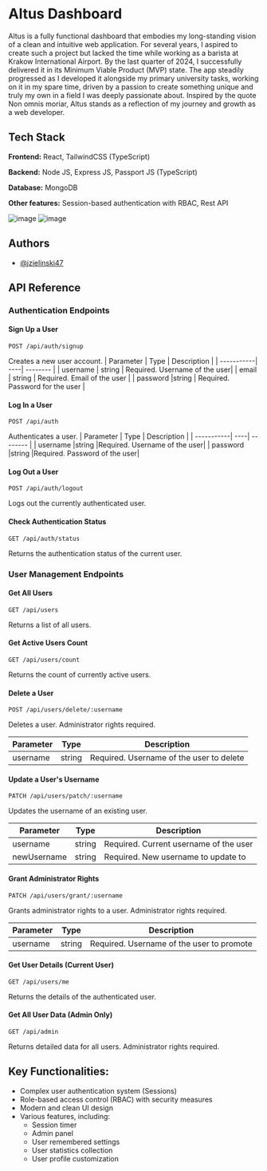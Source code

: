 # Altus Dashboard
Altus is a fully functional dashboard that embodies my long-standing vision of a clean and intuitive web application. For several years, I aspired to create such a project but lacked the time while working as a barista at Krakow International Airport. By the last quarter of 2024, I successfully delivered it in its Minimum Viable Product (MVP) state. The app steadily progressed as I developed it alongside my primary university tasks, working on it in my spare time, driven by a passion to create something unique and truly my own in a field I was deeply passionate about. Inspired by the quote Non omnis moriar, Altus stands as a reflection of my journey and growth as a web developer.

## Tech Stack

**Frontend:** React, TailwindCSS (TypeScript)

**Backend:** Node JS, Express JS, Passport JS (TypeScript)

**Database:** MongoDB

**Other features:** Session-based authentication with RBAC, Rest API

![image](https://github.com/user-attachments/assets/b5d6436f-3653-4526-b3e3-836e6c408a70)
![image](https://github.com/user-attachments/assets/77a33560-3640-416c-a9ba-68f6896436f7)


## Authors

- [@jzielinski47](https://www.github.com/jzielinski47)

## API Reference

### Authentication Endpoints

#### Sign Up a User
```http
POST /api/auth/signup
```
Creates a new user account.
| Parameter	 | Type | Description |
| -----------| ----| -------- |
| username |	string	| Required. Username of the user|
| email |	string |	Required. Email of the user |
| password	|string	| Required. Password for the user |

#### Log In a User
```http
POST /api/auth
```
Authenticates a user.
| Parameter	 | Type | Description |
| -----------| ----| -------- |
| username	|string	|Required. Username of the user|
| password	|string	|Required. Password of the user|

#### Log Out a User
```http
POST /api/auth/logout
```
Logs out the currently authenticated user.

#### Check Authentication Status
```http
GET /api/auth/status
```
Returns the authentication status of the current user.

### User Management Endpoints

#### Get All Users
```http
GET /api/users
```
Returns a list of all users.

#### Get Active Users Count
```http
GET /api/users/count
```
Returns the count of currently active users.

#### Delete a User
```http
POST /api/users/delete/:username
```
Deletes a user. Administrator rights required.

| Parameter |	Type	| Description |
| ---- | --- | --|
|username	| string |	Required. Username of the user to delete|

#### Update a User's Username
```http
PATCH /api/users/patch/:username
```
Updates the username of an existing user.

| Parameter |	Type	| Description |
| ---- | --- | --|
| username	| string |	Required. Current username of the user | 
| newUsername |	string |	Required. New username to update to |

#### Grant Administrator Rights
```http
PATCH /api/users/grant/:username
```
Grants administrator rights to a user. Administrator rights required.

| Parameter |	Type	| Description |
| ---- | --- | --|
| username	| string |	Required. Username of the user to promote | 

#### Get User Details (Current User)
```http
GET /api/users/me
```
Returns the details of the authenticated user.

#### Get All User Data (Admin Only)
```http
GET /api/admin
```
Returns detailed data for all users. Administrator rights required.

## Key Functionalities:
- Complex user authentication system (Sessions)
- Role-based access control (RBAC) with security measures
- Modern and clean UI design
- Various features, including:
  - Session timer
  - Admin panel
  - User remembered settings
  - User statistics collection
  - User profile customization
